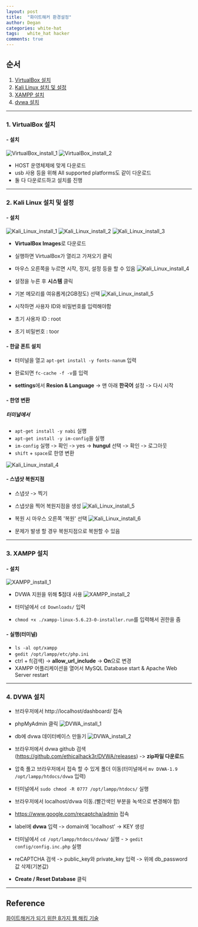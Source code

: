 ```yaml
---
layout: post
title:  "화이트해커 환경설정"
author: Degan
categories: white-hat 
tags:	white_hat hacker 
comments: true
---
```


## 순서
1. [VirtualBox 설치](#vb_install)
2. [Kali Linux 설치 및 설정](#ki_install)
3. [XAMPP 설치](#xampp_install)
4. [dvwa 설치](#dvwa_install)

---

<a name="vb_install"></a>
### 1. VirtualBox 설치

#### - 설치

![VirtualBox_install_1](https://degan85.github.io/assets/white-hat-setting-1.png)
![VirtualBox_install_2](https://degan85.github.io/assets/white-hat-setting-2.png)
* HOST 운영체제에 맞게 다운로드 
* usb 사용 등을 위해 All supported platforms도 같이 다운로드
* 둘 다 다운로드하고 설치를 진행

---

<a name="ki_install"></a>
### 2. Kali Linux 설치 및 설정

#### - 설치

![Kali_Linux_install_1](https://degan85.github.io/assets/white-hat-setting-3.png)
![Kali_Linux_install_2](https://degan85.github.io/assets/white-hat-setting-4.png)
![Kali_Linux_install_3](https://degan85.github.io/assets/white-hat-setting-5.png)

* **VirtualBox Images**로 다운로드
* 실행하면 VirtualBox가 열리고 가져오기 클릭
* 마우스 오른쪽을 누르면 시작, 정지, 설정 등을 할 수 있음
![Kali_Linux_install_4](https://degan85.github.io/assets/white-hat-setting-6.png)

* 설정을 누른 후 **시스템** 클릭
* 기본 메모리를 여유롭게(2GB정도) 선택
![Kali_Linux_install_5](https://degan85.github.io/assets/white-hat-setting-7.png)

* 시작하면 사용자 ID와 비밀번호를 입력해야함
* 초기 사용자 ID : root
* 초기 비밀번호 : toor

#### - 한글 폰트 설치
* 터미널을 열고 `apt-get install -y fonts-nanum` 입력
* 완료되면 `fc-cache -f -v`를 입력

* **settings**에서 **Resion & Language** -> 맨 아래 **한국어** 설정 -> 다시 시작

#### - 한영 변환
##### 터미널에서 
* `apt-get install -y nabi` 실행 
* `apt-get install -y im-config`을 실행 
* `im-config` 실행 -> 확인 -> yes -> **hungul** 선택 -> 확인 -> 로그아웃
* `shift` + `space`로 한영 변환 

![Kali_Linux_install_4](https://degan85.github.io/assets/white-hat-setting-8.png)

#### - 스냅샷 복원지점
* 스냅샷 -> 찍기 
* 스냅샷을 찍어 복원지점을 생성
![Kali_Linux_install_5](https://degan85.github.io/assets/white-hat-setting-9.png)
 
* 복원 시 마우스 오른쪽 '복원' 선택
![Kali_Linux_install_6](https://degan85.github.io/assets/white-hat-setting-10.png)

* 문제가 발생 할 경우 복원지점으로 복원할 수 있음

---

<a name="xampp_install"></a>
### 3. XAMPP 설치

#### - 설치
![XAMPP_install_1](https://degan85.github.io/assets/white-hat-setting-11.png)

* DVWA 지원을 위해 **5**점대 사용
![XAMPP_install_2](https://degan85.github.io/assets/white-hat-setting-12.png)

* 터미널에서 `cd Downloads/` 입력
* `chmod +x ./xampp-linux-5.6.23-0-installer.run`를 입력해서 권한을 줌

#### - 실행(터미널)
* `ls -al opt/xampp`
* `gedit /opt/lampp/etc/php.ini`
* ctrl + f(검색) -> **allow_url_include** -> **On**으로 변경
* XAMPP 어플리케이션을 열어서 MySQL Database start & Apache Web Server restart

---

<a name="dvwa_install"></a>
### 4. DVWA 설치

* 브라우저에서 http://localhost/dashboard/ 접속
* phpMyAdmin 클릭
![DVWA_install_1](https://degan85.github.io/assets/white-hat-setting-13.png)


* db에 dvwa 데이터베이스 만들기
![DVWA_install_2](https://degan85.github.io/assets/white-hat-setting-14.png)

* 브라우저에서 dvwa github 검색(https://github.com/ethicalhack3r/DVWA/releases) -> **zip파일 다운로드**
* 압축 풀고 브라우저에서 접속 할 수 있게 폴더 이동(터미널에서 `mv DVWA-1.9 /opt/lampp/htdocs/dvwa` 입력)
* 터미널에서 `sudo chmod -R 0777 /opt/lampp/htdocs/` 실행
* 브라우저에서 localhost/dvwa 이동.(빨간색인 부분을 녹색으로 변경해야 함)
* https://www.google.com/recaptcha/admin 접속
* label에 **dvwa** 입력 -> domain에 'localhost' -> KEY 생성
* 터미널에서 `cd /opt/lampp/htdocs/dvwa/` 실행 - > `gedit config/config.inc.php` 실행
* reCAPTCHA 검색 -> public_key와 private_key 입력 -> 위에 db_password값 삭제(기본값)
* **Create / Reset Database** 클릭

---

## Reference

[화이트해커가 되기 위한 8가지 웹 해킹 기술](https://www.udemy.com/everything-about-white-hat-hacker/learn/v4/overview)
